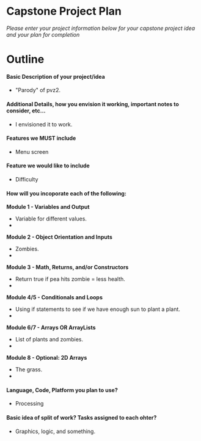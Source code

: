 # Capstone Project Plan
_Please enter your project information below for your capstone project idea and your plan for completion_

# Outline
#### Basic Description of your project/idea
- "Parody" of pvz2.

#### Additional Details, how you envision it working, important notes to consider, etc...
- I envisioned it to work.

#### Features we MUST include
- Menu screen

#### Feature we would like to include
- Difficulty

#### How will you incoporate each of the following:
**Module 1 - Variables and Output**
- Variable for different values.
- 
**Module 2 - Object Orientation and Inputs**
- Zombies.
- 
**Module 3 - Math, Returns, and/or Constructors**
- Return true if pea hits zombie = less health.
- 
**Module 4/5 - Conditionals and Loops**
- Using if statements to see if we have enough sun to plant a plant.
- 
**Module 6/7 - Arrays OR ArrayLists**
- List of plants and zombies.
- 
**Module 8 - Optional: 2D Arrays**
- The grass.
- 

#### Language, Code, Platform you plan to use?
- Processing

#### Basic idea of split of work? Tasks assigned to each ohter?
- Graphics, logic, and something.

